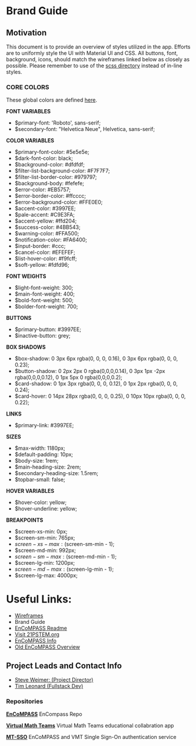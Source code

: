 # Brand Guide

## Motivation
This document is to provide an overview of styles utilized in the app. Efforts are to uniformly style the UI with Material UI and CSS. All buttons, font, background, icons, should match the wireframes linked below as closely as possible. Please remember to use of the [scss directory](https://github.com/mathematicalthinking/encompass/tree/master/scss) instead of in-line styles.

### **CORE COLORS**
These global colors are defined [here](https://github.com/mathematicalthinking/encompass/blob/master/scss/_variables.scss).

**FONT VARIABLES**
- $primary-font: 'Roboto', sans-serif;
- $secondary-font: "Helvetica Neue", Helvetica, sans-serif;

**COLOR VARIABLES**
- $primary-font-color: #5e5e5e;
- $dark-font-color: black;
- $background-color: #dfdfdf;
- $filter-list-background-color: #F7F7F7;
- $filter-list-border-color: #979797;
- $background-body: #fefefe;
- $error-color: #EB5757;
- $error-border-color: #ffcccc;
- $error-background-color: #FFE0E0;
- $accent-color: #3997EE;
- $pale-accent: #C9E3FA;
- $accent-yellow: #ffd204;
- $success-color: #4BB543;
- $warning-color: #FFA500;
- $notification-color: #FA6400;
- $input-border: #ccc;
- $cancel-color: #EFEFEF;
- $list-hover-color: #f9fcff;
- $soft-yellow:  #fdfd96;

**FONT WEIGHTS**
- $light-font-weight: 300;
- $main-font-weight: 400;
- $bold-font-weight: 500;
- $bolder-font-weight: 700;

**BUTTONS**
- $primary-button: #3997EE;
- $inactive-button: grey;

**BOX SHADOWS**
- $box-shadow: 0 3px 6px rgba(0, 0, 0, 0.16), 0 3px 6px rgba(0, 0, 0, 0.23);
- $button-shadow: 0 2px 2px 0 rgba(0,0,0,0.14), 0 3px 1px -2px rgba(0,0,0,0.12), 0 1px 5px 0 rgba(0,0,0,0.2);
- $card-shadow: 0 1px 3px rgba(0, 0, 0, 0.12), 0 1px 2px rgba(0, 0, 0, 0.24);
- $card-hover: 0 14px 28px rgba(0, 0, 0, 0.25), 0 10px 10px rgba(0, 0, 0, 0.22);

**LINKS**
- $primary-link: #3997EE;

**SIZES**
- $max-width: 1180px;
- $default-padding: 10px;
- $body-size: 1rem;
- $main-heading-size: 2rem;
- $secondary-heading-size: 1.5rem;
- $topbar-small: false;

**HOVER VARIABLES**
- $hover-color: yellow;
- $hover-underline: yellow;

**BREAKPOINTS**
- $screen-xs-min: 0px;
- $screen-sm-min: 765px;
- $screen-xs-max: ($screen-sm-min - 1);
- $screen-md-min: 992px;
- $screen-sm-max: ($screen-md-min - 1);
- $screen-lg-min: 1200px;
- $screen-md-max: ($screen-lg-min - 1);
- $screen-lg-max: 4000px;

# Useful Links:
- [Wireframes](https://www.behance.net/gallery/75904551/Encompass)
- Brand Guide
- [EnCoMPASS Readme](https://github.com/mathematicalthinking/encompass/blob/master/README.md)
- [Visit 21PSTEM.org](https://www.21pstem.org/)
- [EnCoMPASS Info](https://www.21pstem.org/encompass)
- [Old EnCoMPASS Overview](https://mathematicalthinking.org/index.php/oldencompassoverview/)

## Project Leads and Contact Info

- [Steve Weimer: (Project Director)](https://www.21pstem.org/steve-weimar)
- [Tim Leonard (Fullstack Dev)](https://www.21pstem.org/copy-of-greg-folk)

### Repositories

__[EnCoMPASS](https://github.com/mathematicalthinking/encompass)__ EnCompass Repo

__[Virtual Math Teams](https://github.com/mathematicalthinking/vmt)__ Virtual Math Teams educational collabration app

__[MT-SSO](https://github.com/mathematicalthinking/mt-sso)__ EnCoMPASS and VMT Single Sign-On authentication service
